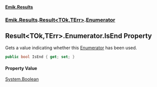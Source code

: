 #### [Emik.Results](index.md 'index')
### [Emik.Results](Emik.Results.md 'Emik.Results').[Result&lt;TOk,TErr&gt;](Result_TOk,TErr_.md 'Emik.Results.Result<TOk,TErr>').[Enumerator](Enumerator.md 'Emik.Results.Result<TOk,TErr>.Enumerator')

## Result<TOk,TErr>.Enumerator.IsEnd Property

Gets a value indicating whether this [Enumerator](Enumerator.md 'Emik.Results.Result<TOk,TErr>.Enumerator') has been used.

```csharp
public bool IsEnd { get; set; }
```

#### Property Value
[System.Boolean](https://docs.microsoft.com/en-us/dotnet/api/System.Boolean 'System.Boolean')